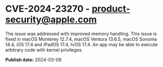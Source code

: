 # CVE-2024-23270 - product-security@apple.com

The issue was addressed with improved memory handling. This issue is fixed in macOS Monterey 12.7.4, macOS Ventura 13.6.5, macOS Sonoma 14.4, iOS 17.4 and iPadOS 17.4, tvOS 17.4. An app may be able to execute arbitrary code with kernel privileges.

**Publish date:** 2024-03-08
